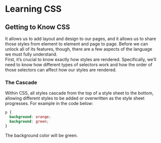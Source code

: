# Learning CSS
## Getting to Know CSS
It allows us to add layout and design to our pages, and it allows us to share those styles from element to element and page to page. 
Before we can unlock all of its features, though, there are a few aspects of the language we must fully understand.       
First, it’s crucial to know exactly how styles are rendered. Specifically, we’ll need to know how different types of selectors work 
and how the order of those selectors can affect how our styles are rendered.
### The Cascade
Within CSS, all styles cascade from the top of a style sheet to the bottom, allowing different styles to be added or overwritten as the style sheet progresses.
For example in the code below:
```css
p {
  background: orange;
  background: green;
}
```
The background color will be green.
